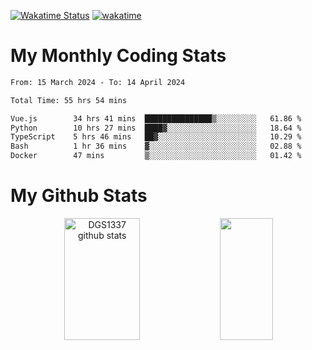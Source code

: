[![Wakatime Status](https://github.com/noopurphalak/noopurphalak/workflows/wakatime-status-update/badge.svg)](https://github.com/noopurphalak/noopurphalak/actions/workflows/main.yml)
[![wakatime](https://wakatime.com/badge/user/80ace140-ef40-4fdd-b8ed-f3be3d2e1aea.svg)](https://wakatime.com/@80ace140-ef40-4fdd-b8ed-f3be3d2e1aea)

# My Monthly Coding Stats

<!--START_SECTION:waka-->

```txt
From: 15 March 2024 - To: 14 April 2024

Total Time: 55 hrs 54 mins

Vue.js        34 hrs 41 mins  ███████████████▒░░░░░░░░░   61.86 %
Python        10 hrs 27 mins  ████▓░░░░░░░░░░░░░░░░░░░░   18.64 %
TypeScript    5 hrs 46 mins   ██▓░░░░░░░░░░░░░░░░░░░░░░   10.29 %
Bash          1 hr 36 mins    ▓░░░░░░░░░░░░░░░░░░░░░░░░   02.88 %
Docker        47 mins         ▒░░░░░░░░░░░░░░░░░░░░░░░░   01.42 %
```

<!--END_SECTION:waka-->

# My Github Stats
<div style="text-align: center;">
  <img width="49%" height="195px" src="https://github-readme-stats-sigma-five.vercel.app/api?username=noopurphalak&show_icons=true&count_private=true&hide_border=true&title_color=ecf2f8&icon_color=0d1117&text_color=FFFFFF&bg_color=0d1117" alt="DGS1337 github stats" />
  <img width="41%" height="195px" src="https://github-readme-stats-sigma-five.vercel.app/api/top-langs/?username=noopurphalak&layout=compact&hide_border=true&title_color=ecf2f8&text_color=FFFFFF&bg_color=0d1117" />
</div>
